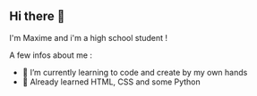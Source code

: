 ## Hi there 👋
I'm Maxime and i'm a high school student !

A few infos about me :
- 🌱 I’m currently learning to code and create by my own hands
- 👾 Already learned HTML, CSS and some Python

